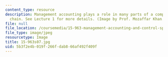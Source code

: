 ```yaml
---
content_type: resource
description: Management accounting plays a role in many parts of a company's value
  chain. See Lecture 1 for more details. (Image by Prof. Mozaffar Khan.)
file: null
file_location: /coursemedia/15-963-management-accounting-and-control-spring-2007/5b3f2e4b019f266fdab866af492f409f_15-963s07.jpg
file_type: image/jpeg
resourcetype: Image
title: 15-963s07.jpg
uid: 5b3f2e4b-019f-266f-dab8-66af492f409f
---
```

